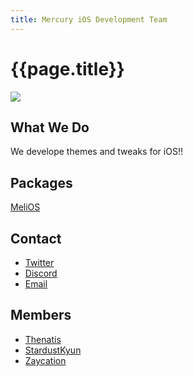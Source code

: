 ```yaml
---
title: Mercury iOS Development Team
---
```

# {{page.title}}
![](https://github.com/mercuryios/site/blob/master/MercuryDevLogo.png)
  
## What We Do

We develope themes and tweaks for iOS!!

## Packages
[MeliOS](https://repo.twickd.com/package/com.thenatis.MeliOS)

## Contact
- [Twitter](https://twitter.com/mercuryiosdev)
- [Discord](https://discord.gg/kfkZTYr)
- [Email](mercuryiosdev@gmail.com)

## Members
- [Thenatis](https://twitter.com/thenatis1)
- [StardustKyun](https://twitter.com/StardustKyun)
- [Zaycation](https://twitter.com/zaycationdev)
